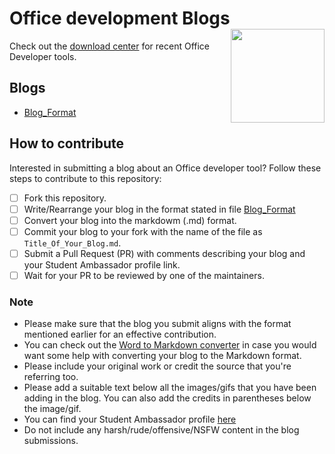# Office development Blogs <img src=___ width=150 align='right'>

Check out the [download center](https://www.microsoft.com/en-in/download/developer-tools.aspx) for recent Office Developer tools.

## Blogs
- [Blog_Format]()


## How to contribute
Interested in submitting a blog about an Office developer tool?
Follow these steps to contribute to this repository:

* [ ] Fork this repository.
* [ ] Write/Rearrange your blog in the format stated in file [Blog_Format]()
* [ ] Convert your blog into the markdowm (.md) format.
* [ ] Commit your blog to your fork with the name of the file as ```Title_Of_Your_Blog.md```.
* [ ] Submit a Pull Request (PR) with comments describing your blog and your Student Ambassador profile link.
* [ ] Wait for your PR to be reviewed by one of the maintainers. 

### Note
* Please make sure that the blog you submit aligns with the format mentioned earlier for an effective contribution.
* You can check out the [Word to Markdown converter](https://word2md.com/) in case you would want some help with converting your blog to the Markdown format.
* Please include your original work or credit the source that you're referring too.
* Please add a suitable text below all the images/gifs that you have been adding in the blog. You can also add the credits in parentheses below the image/gif.
* You can find your Student Ambassador profile [here](https://studentambassadors.microsoft.com/en-US/profile)
* Do not include any harsh/rude/offensive/NSFW content in the blog submissions.

